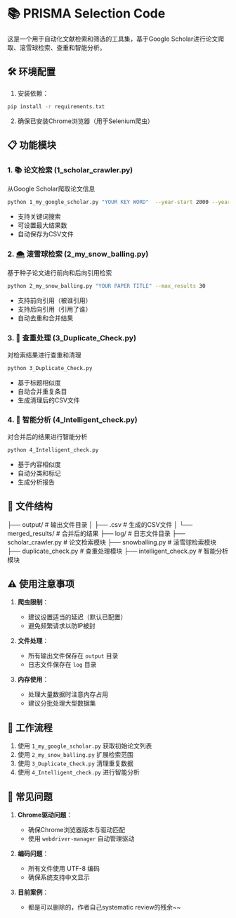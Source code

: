 # 📚 PRISMA Selection Code

这是一个用于自动化文献检索和筛选的工具集，基于Google Scholar进行论文爬取、滚雪球检索、查重和智能分析。

## 🛠️ 环境配置

1. 安装依赖：
```bash
pip install -r requirements.txt
```

2. 确保已安装Chrome浏览器（用于Selenium爬虫）

## 📋 功能模块

### 1. 📚 论文检索 (1_scholar_crawler.py)
从Google Scholar爬取论文信息
```bash
python 1_my_google_scholar.py "YOUR KEY WORD"  --year-start 2000 --year-end 2023 --max-results 200 --format csv
```
- 支持关键词搜索
- 可设置最大结果数
- 自动保存为CSV文件

### 2. 🌨️ 滚雪球检索 (2_my_snow_balling.py)
基于种子论文进行前向和后向引用检索
```bash
python 2_my_snow_balling.py "YOUR PAPER TITLE" --max_results 30
```
- 支持前向引用（被谁引用）
- 支持后向引用（引用了谁）
- 自动去重和合并结果

### 3. 🔄 查重处理 (3_Duplicate_Check.py)
对检索结果进行查重和清理
```bash
python 3_Duplicate_Check.py
```
- 基于标题相似度
- 自动合并重复条目
- 生成清理后的CSV文件

### 4. 🧠 智能分析 (4_Intelligent_check.py)
对合并后的结果进行智能分析
```bash
python 4_Intelligent_check.py
```
- 基于内容相似度
- 自动分类和标记
- 生成分析报告

## 📁 文件结构
├── output/ # 输出文件目录
│ ├── .csv # 生成的CSV文件
│ └── merged_results/ # 合并后的结果
├── log/ # 日志文件目录
├── scholar_crawler.py # 论文检索模块
├── snowballing.py # 滚雪球检索模块
├── duplicate_check.py # 查重处理模块
├── intelligent_check.py # 智能分析模块



## ⚠️ 使用注意事项

1. **爬虫限制**：
   - 建议设置适当的延迟（默认已配置）
   - 避免频繁请求以防IP被封

2. **文件处理**：
   - 所有输出文件保存在 `output` 目录
   - 日志文件保存在 `log` 目录

3. **内存使用**：
   - 处理大量数据时注意内存占用
   - 建议分批处理大型数据集

## 🔄 工作流程

1. 使用 `1_my_google_scholar.py` 获取初始论文列表
2. 使用 `2_my_snow_balling.py` 扩展检索范围
3. 使用 `3_Duplicate_Check.py` 清理重复数据
4. 使用 `4_Intelligent_check.py` 进行智能分析


## 🐛 常见问题

1. **Chrome驱动问题**：
   - 确保Chrome浏览器版本与驱动匹配
   - 使用 `webdriver-manager` 自动管理驱动

2. **编码问题**：
   - 所有文件使用 UTF-8 编码
   - 确保系统支持中文显示

3. **目前案例**：
   - 都是可以删除的，作者自己systematic review的残余~~

